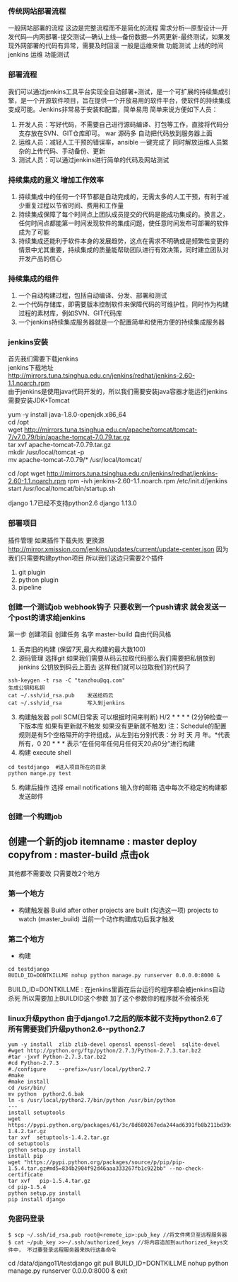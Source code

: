 ### 传统网站部署流程
一般网站部署的流程  这边是完整流程而不是简化的流程
需求分析—原型设计—开发代码—内网部署-提交测试—确认上线—备份数据—外网更新-最终测试，如果发现外网部署的代码有异常，需要及时回滚
                    一般是运维来做 功能测试  上线的时间      jenkins 运维  功能测试


### 部署流程
我们可以通过jenkins工具平台实现全自动部署+测试，是一个可扩展的持续集成引擎，是一个开源软件项目，旨在提供一个开放易用的软件平台，使软件的持续集成变成可能。Jenkins非常易于安装和配置，简单易用
简单来说方便如下人员：
1. 开发人员：写好代码，不需要自己进行源码编译、打包等工作，直接将代码分支存放在SVN、GIT仓库即可。  war  源码多 自动把代码放到服务器上面 
2. 运维人员：减轻人工干预的错误率，ansible 一键完成了 同时解放运维人员繁杂的上传代码、手动备份、更新
3. 测试人员：可以通过jenkins进行简单的代码及网站测试

### 持续集成的意义   增加工作效率
1. 持续集成中的任何一个环节都是自动完成的，无需太多的人工干预，有利于减少重复过程以节省时间、费用和工作量 
2. 持续集成保障了每个时间点上团队成员提交的代码是能成功集成的。换言之，任何时间点都能第一时间发现软件的集成问题，使任意时间发布可部署的软件成为了可能  
3. 持续集成还能利于软件本身的发展趋势，这点在需求不明确或是频繁性变更的情景中尤其重要，持续集成的质量能帮助团队进行有效决策，同时建立团队对开发产品的信心  

### 持续集成的组件
1. 一个自动构建过程，包括自动编译、分发、部署和测试
2. 一个代码存储库，即需要版本控制软件来保障代码的可维护性，同时作为构建过程的素材库，例如SVN、GIT代码库
3. 一个jenkins持续集成服务器就是一个配置简单和使用方便的持续集成服务器

### jenkins安装
首先我们需要下载jenkins  
jenkins下载地址  
http://mirrors.tuna.tsinghua.edu.cn/jenkins/redhat/jenkins-2.60-1.1.noarch.rpm  
由于jenkins是使用java代码开发的，所以我们需要安装java容器才能运行jenkins  
需要安装JDK+Tomcat  

yum -y install java-1.8.0-openjdk.x86_64   
cd /opt  
wget http://mirrors.tuna.tsinghua.edu.cn/apache/tomcat/tomcat-7/v7.0.79/bin/apache-tomcat-7.0.79.tar.gz  
tar xvf apache-tomcat-7.0.79.tar.gz   
mkdir /usr/local/tomcat -p   
mv apache-tomcat-7.0.79/* /usr/local/tomcat/  

cd /opt
wget http://mirrors.tuna.tsinghua.edu.cn/jenkins/redhat/jenkins-2.60-1.1.noarch.rpm
rpm -ivh jenkins-2.60-1.1.noarch.rpm
/etc/init.d/jenkins start
/usr/local/tomcat/bin/startup.sh

django 1.7已经不支持python2.6   django 1.13.0
### 部署项目
插件管理
如果插件下载失败 更换源  http://mirror.xmission.com/jenkins/updates/current/update-center.json
因为我们只需要构建python项目 所以我们这边只需要2个插件
1. git plugin
2. python plugin
3. pipeline

### 创建一个测试job  webhook钩子   只要收到一个push请求 就会发送一个post的请求给jenkins 
第一步 创建项目
创建任务  名字 master-build   自由代码风格
1. 丢弃旧的构建 (保留7天,最大构建的最大数100)
2. 源码管理  选择git  如果我们需要从码云拉取代码那么我们需要把私钥放到jenkins 公钥放到码云上面去 这样我们就可以拉取我们的代码了
```
ssh-keygen -t rsa -C "tanzhou@qq.com"
生成公钥和私钥
cat ~/.ssh/id_rsa.pub    发送给码云
cat ~/.ssh/id_rsa        写入到jenkins
```
3. 构建触发器
poll SCM(日常表 可以根据时间来判断)
H/2 * * * *    (2分钟检查一下版本库  如果有更新就不触发  如果没有更新就不触发)
注：Schedule的配置规则是有5个空格隔开的字符组成，从左到右分别代表：分 时 天 月 年。*代表所有，0 20 * * * 表示“在任何年任何月任何天20点0分”进行构建
4. 构建
execute shell
```
cd testdjango  #进入项目所在的目录
python mange.py test
```
5. 构建后操作
选择 email notifications
输入你的邮箱  选中每次不稳定的构建都发送邮件

### 创建一个构建job
创建一个新的job
itemname :  master deploy
copyfrom : master-build   点击ok 
---
其他都不需要改  只需要改2个地方
### 第一个地方
* 构建触发器
Build after other projects are built (勾选这一项)
projects to watch  (master_build)  当前一个动作构建成功后我才触发

### 第二个地方
* 构建
```
cd testdjango  
BUILD_ID=DONTKILLME nohup python manage.py runserver 0.0.0.0:8000 &
```
BUILD_ID=DONTKILLME : 在jenkins里面在后台运行的程序都会被jenkins自动杀死  所以需要加上BUILDID这个参数 加了这个参数你的程序就不会被杀死


### linux升级python   由于django1.7之后的版本就不支持python2.6了 所有需要我们升级python2.6--python2.7
```
yum -y install  zlib zlib-devel openssl openssl-devel  sqlite-devel
#wget http://python.org/ftp/python/2.7.3/Python-2.7.3.tar.bz2  
#tar -jxvf Python-2.7.3.tar.bz2 
#cd Python-2.7.3  
#./configure    --prefix=/usr/local/python2.7
#make           
#make install  
cd /usr/bin/
mv python  python2.6.bak
ln -s /usr/local/python2.7/bin/python /usr/bin/python
---
install setuptools 
wget https://pypi.python.org/packages/61/3c/8d680267eda244ad6391fb8b211bd39d8b527f3b66207976ef9f2f106230/setuptools-1.4.2.tar.gz
tar xvf  setuptools-1.4.2.tar.gz  
cd setuptools
python setup.py install 
install pip 
wget "https://pypi.python.org/packages/source/p/pip/pip-1.5.4.tar.gz#md5=834b2904f92d46aaa333267fb1c922bb" --no-check-certificate
tar xvf   pip-1.5.4.tar.gz
cd pip-1.5.4
python setup.py install 
pip install django
```

### 免密码登录
```
$ scp ~/.ssh/id_rsa.pub root@<remote_ip>:pub_key //将文件拷贝至远程服务器
$ cat ~/pub_key >>~/.ssh/authorized_keys //将内容追加到authorized_keys文件中， 不过要登录远程服务器来执行这条命令
```





cd /data/django11/testdjango
git pull
BUILD_ID=DONTKILLME  nohup python manage.py runserver 0.0.0.0:8000  &
exit